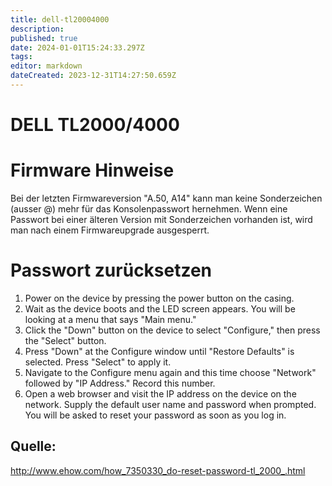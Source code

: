 ```yaml
---
title: dell-tl20004000
description: 
published: true
date: 2024-01-01T15:24:33.297Z
tags: 
editor: markdown
dateCreated: 2023-12-31T14:27:50.659Z
---
```


# DELL TL2000/4000

# <span class="mw-headline" id="bkmrk-firmware-hinweise-1">Firmware Hinweise</span>

Bei der letzten Firmwareversion "A.50, A14" kann man keine Sonderzeichen (ausser @) mehr für das Konsolenpasswort hernehmen. Wenn eine Passwort bei einer älteren Version mit Sonderzeichen vorhanden ist, wird man nach einem Firmwareupgrade ausgesperrt.

# <span id="bkmrk-"></span><span class="mw-headline" id="bkmrk-passwort-zur%C3%BCcksetze-1">Passwort zurücksetzen</span>

1. Power on the device by pressing the power button on the casing.
2. Wait as the device boots and the LED screen appears. You will be looking at a menu that says "Main menu."
3. Click the "Down" button on the device to select "Configure," then press the "Select" button.
4. Press "Down" at the Configure window until "Restore Defaults" is selected. Press "Select" to apply it.
5. Navigate to the Configure menu again and this time choose "Network" followed by "IP Address." Record this number.
6. Open a web browser and visit the IP address on the device on the network. Supply the default user name and password when prompted. You will be asked to reset your password as soon as you log in.

## <span class="mw-headline" id="bkmrk-quelle%3A-1">Quelle:</span>
<a href="http://www.ehow.com/how_7350330_do-reset-password-tl_2000_.html" target="_blank">http://www.ehow.com/how_7350330_do-reset-password-tl_2000_.html</a>
